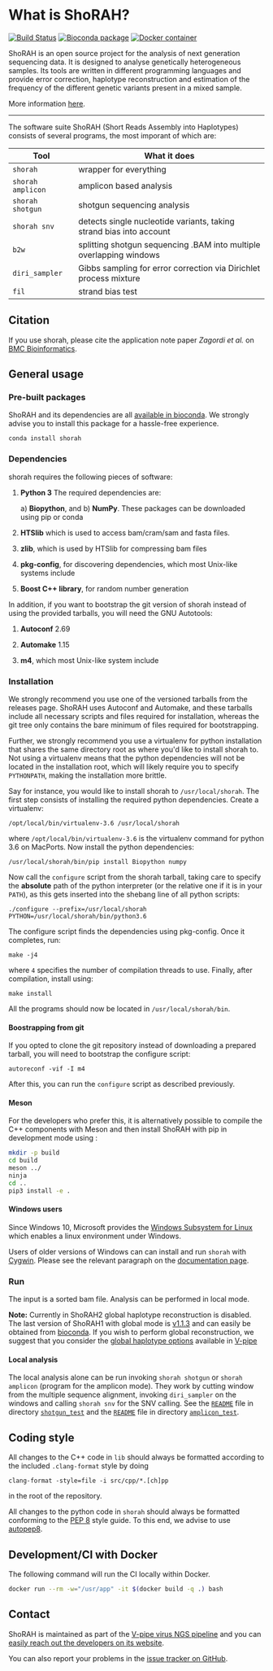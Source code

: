 What is ShoRAH?
===============
[![Build Status](https://travis-ci.org/cbg-ethz/shorah.svg?branch=master)](https://travis-ci.org/cbg-ethz/shorah)
[![Bioconda package](https://img.shields.io/conda/dn/bioconda/shorah.svg?label=Bioconda)](https://bioconda.github.io/recipes/shorah/README.html)
[![Docker container](https://quay.io/repository/biocontainers/shorah/status)](https://quay.io/repository/biocontainers/shorah)


ShoRAH is an open source project for the analysis of next generation sequencing
data. It is designed to analyse genetically heterogeneous samples. Its tools
are written in different programming languages and provide error correction,
haplotype reconstruction and estimation of the frequency of the different
genetic variants present in a mixed sample.

More information [here](http://cbg-ethz.github.io/shorah).

---

The software suite ShoRAH (Short Reads Assembly into Haplotypes) consists of
several programs, the most imporant of which are:

| Tool           | What it does                                                        |
| -------------- | ------------------------------------------------------------------- |
| `shorah`       | wrapper for everything                                              |
|`shorah amplicon`| amplicon based analysis                                            |
|`shorah shotgun`| shotgun sequencing analysis                                         |
| `shorah snv`   | detects single nucleotide variants, taking strand bias into account |
| `b2w`          | splitting shotgun sequencing .BAM into multiple overlapping windows |
| `diri_sampler` | Gibbs sampling for error correction via Dirichlet process mixture   |
| `fil`          | strand bias test                                                    |

## Citation
If you use shorah, please cite the application note paper _Zagordi et al._ on
[BMC Bioinformatics](http://www.biomedcentral.com/1471-2105/12/119).

## General usage
### Pre-built packages
ShoRAH and its dependencies are all
[available in bioconda](https://bioconda.github.io/recipes/shorah/README.html).
We strongly advise you to install this package for a hassle-free experience.

	conda install shorah

### Dependencies
shorah requires the following pieces of software:

1. **Python 3** The required dependencies are:

   a) **Biopython**, and 
   b) **NumPy**.
   These packages can be downloaded using pip or conda

2. **HTSlib** which is used to access bam/cram/sam and fasta files.

3. **zlib**, which is used by HTSlib for compressing bam files

3. **pkg-config**, for discovering dependencies, which most Unix-like systems include

4. **Boost C++ library**, for random number generation

In addition, if you want to bootstrap the git version of shorah instead of using the provided tarballs,
you will need the GNU Autotools:

1. **Autoconf** 2.69

2. **Automake** 1.15

3. **m4**, which most Unix-like system include

### Installation
We strongly recommend you use one of the versioned tarballs from the releases page. ShoRAH uses Autoconf
and Automake, and these tarballs include all necessary scripts and files required for installation, whereas
the git tree only contains the bare minimum of files required for bootstrapping.

Further, we strongly recommend you use a virtualenv for python installation that shares the same directory
root as where you'd like to install shorah to. Not using a virtualenv means that the python dependencies will
not be located in the installation root, which will likely require you to specify `PYTHONPATH`, making the
installation more brittle.

Say for instance, you would like to install shorah to `/usr/local/shorah`. The first step consists of installing
the required python dependencies. Create a virtualenv:

	/opt/local/bin/virtualenv-3.6 /usr/local/shorah

where `/opt/local/bin/virtualenv-3.6` is the virtualenv command for python 3.6 on MacPorts. Now install
the python dependencies:

	/usr/local/shorah/bin/pip install Biopython numpy

Now call the `configure` script from the shorah tarball, taking care to specify the **absolute** path of the
python interpreter (or the relative one if it is in your `PATH`), as this gets inserted into the shebang line of all python scripts:

	./configure --prefix=/usr/local/shorah PYTHON=/usr/local/shorah/bin/python3.6

The configure script finds the dependencies using pkg-config. Once it completes, run:

	make -j4

where `4` specifies the number of compilation threads to use. Finally, after compilation, install using:

	make install

All the programs should now be located in `/usr/local/shorah/bin`.

#### Boostrapping from git
If you opted to clone the git repository instead of downloading a prepared tarball, you will need to bootstrap
the configure script:

	autoreconf -vif -I m4

After this, you can run the `configure` script as described previously.

#### Meson

For the developers who prefer this, it is alternatively possible to compile the C++ components with Meson and then install ShoRAH with pip in development mode using :

```bash
mkdir -p build
cd build
meson ../
ninja
cd ..
pip3 install -e .
```

#### Windows users
Since Windows 10, Microsoft provides the 
[Windows Subsystem for Linux](https://docs.microsoft.com/en-us/windows/wsl/about) 
which enables a linux environment under Windows.

Users of older versions of Windows can can install and run `shorah` with [Cygwin](http://www.cygwin.com).
Please see the relevant paragraph on the
[documentation page](http://cbg-ethz.github.io/shorah/).

### Run
The input is a sorted bam file. Analysis can be performed in local mode.

**Note:** Currently in ShoRAH2 global haplotype reconstruction is disabled.
The last version of ShoRAH1 with global mode is
[v1.1.3](https://github.com/cbg-ethz/shorah/tree/v1.1.3)
and can easily be obtained from
[bioconda](https://bioconda.github.io/recipes/shorah/README.html).
If you wish to perform global reconstruction, we suggest that you consider the
[global haplotype options](https://github.com/cbg-ethz/V-pipe/wiki/options#haplotype_reconstruction)
available in [V-pipe](https://cbg-ethz.github.io/V-pipe/)

#### Local analysis
The local analysis alone can be run invoking `shorah shotgun` or `shorah amplicon` (program
for the amplicon mode). They work by cutting window from the multiple sequence
alignment, invoking `diri_sampler` on the windows and calling `shorah snv` for the
SNV calling. See the
[`README`](https://github.com/cbg-ethz/shorah/blob/master/examples/shotgun_test/README.md)
file in directory
[`shotgun_test`](https://github.com/cbg-ethz/shorah/blob/master/examples/shotgun_test/)
and the
[`README`](https://github.com/cbg-ethz/shorah/blob/master/examples/amplicon_test/README.md)
file in directory
[`amplicon_test`](https://github.com/cbg-ethz/shorah/blob/master/examples/amplicon_test/).


## Coding style
All changes to the C++ code in `lib` should always be formatted according to the included `.clang-format` style by doing

	clang-format -style=file -i src/cpp/*.[ch]pp

in the root of the repository.

All changes to the python code in `shorah` should always be formatted conforming to the [PEP 8](https://www.python.org/dev/peps/pep-0008/) style guide. To this end, we advise to use [autopep8](https://pypi.python.org/pypi/autopep8).

## Development/CI with Docker
The following command will run the CI locally within Docker. 
```bash
docker run --rm -w="/usr/app" -it $(docker build -q .) bash
```

## Contact

ShoRAH is maintained as part of the [V-pipe virus NGS pipeline](https://cbg-ethz.github.io/V-pipe/)
and you can [easily reach out the developers on its website](https://cbg-ethz.github.io/V-pipe/contact).

You can also report your problems in the [issue tracker on GitHub](https://github.com/cbg-ethz/shorah/issues).
